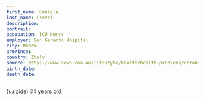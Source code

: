 ```yaml
---
first_name: Daniela
last_name: Trezzi
description: 
portrait: 
occupation: ICU Nurse
employer: San Gerardo Hospital
city: Monza
province: 
country: Italy
source: https://www.news.com.au/lifestyle/health/health-problems/coronavirus-infected-nurse-dies-by-suicide-over-covid19-fears/news-story/f917e4b7a534209401580eb06570b4a1
birth_date: 
death_date: 
---
```


(suicide) 34 years old.